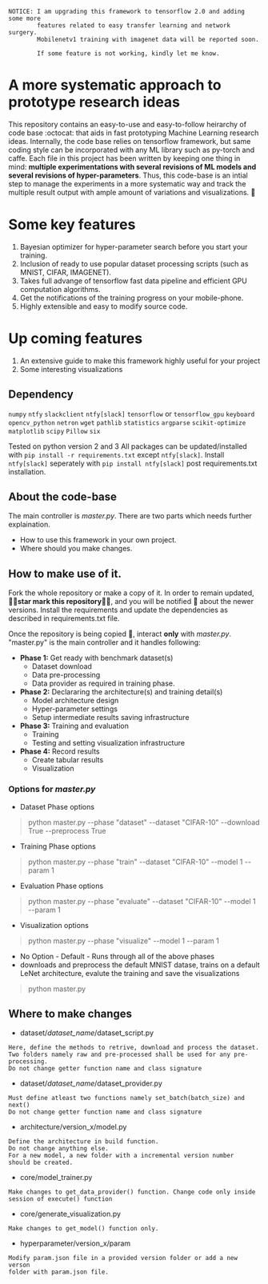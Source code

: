 ```
NOTICE: I am upgrading this framework to tensorflow 2.0 and adding some more
        features related to easy transfer learning and network surgery.
        Mobilenetv1 training with imagenet data will be reported soon.

        If some feature is not working, kindly let me know.
```

# A more systematic approach to prototype research ideas

This repository contains an easy-to-use and easy-to-follow heirarchy of code base :octocat: that aids in fast prototyping Machine Learning research ideas. Internally, the code base relies on tensorflow framework, but same coding style can be incorporated with any ML library such as py-torch and caffe. Each file in this project has been written by keeping one thing in mind: **multiple experimentations with several revisions of ML models and several revisions of hyper-parameters**. Thus, this code-base is an intial step to manage the experiments in a more systematic way and track the multiple result output with ample amount of variations and visualizations. :muscle:

# Some key features
1. Bayesian optimizer for hyper-parameter search before you start your training.
2. Inclusion of ready to use popular dataset processing scripts (such as MNIST, CIFAR, IMAGENET).
3. Takes full advange of tensorflow fast data pipeline and efficient GPU computation algorithms.
4. Get the notifications of the training progress on your mobile-phone.
5. Highly extensible and easy to modify source code.

# Up coming features
1. An extensive guide to make this framework highly useful for your project
2. Some interesting visualizations

## Dependency
`numpy` `ntfy` `slackclient` `ntfy[slack]` `tensorflow` or `tensorflow_gpu` `keyboard` `opencv_python` `netron` `wget` `pathlib` `statistics` `argparse` `scikit-optimize` `matplotlib` `scipy` `Pillow` `six`

Tested on python version 2 and 3
All packages can be updated/installed with `pip install -r requirements.txt` except `ntfy[slack]`. Install `ntfy[slack]` seperately with `pip install ntfy[slack]` post requirements.txt installation.

## About the code-base
The main controller is *master.py*. There are two parts which needs further explaination.
* How to use this framework in your own project.
* Where should you make changes.

## How to make use of it.
Fork the whole repository or make a copy of it. In order to remain updated, :star2::star2:**star mark this repository**:star2::star2:, and you will be notified :calling: about the newer versions. Install the requirements and update the dependencies as described in requirements.txt file.

Once the repository is being copied :floppy_disk:, interact **only** with *master.py*.
"master.py" is the main controller and it handles following:
* **Phase 1:** Get ready with benchmark dataset(s)
    * Dataset download
    * Data pre-processing
    * Data provider as required in training phase.
* **Phase 2:** Declararing the architecture(s) and training detail(s)
    * Model architecture design
    * Hyper-parameter settings
    * Setup intermediate results saving infrastructure
* **Phase 3:** Training and evaluation
    * Training
    * Testing and setting visualization infrastructure
* **Phase 4:** Record results
    * Create tabular results
    * Visualization

### Options for *master.py*

* Dataset Phase options
> python master.py --phase "dataset" --dataset "CIFAR-10" --download True --preprocess True

* Training Phase options
> python master.py --phase "train" --dataset "CIFAR-10" --model 1 --param 1

* Evaluation Phase options
> python master.py --phase "evaluate" --dataset "CIFAR-10" --model 1 --param 1

* Visualization options
> python master.py --phase "visualize" --model 1 --param 1

* No Option - Default - Runs through all of the above phases
* downloads and preprocess the default MNIST datase, trains on a default LeNet architecture, evalute the training and save the visualizations
> python master.py

## Where to make changes
* dataset/*dataset_name*/dataset_script.py
```
Here, define the methods to retrive, download and process the dataset.
Two folders namely raw and pre-processed shall be used for any pre-processing.
Do not change getter function name and class signature
```

* dataset/*dataset_name*/dataset_provider.py
```
Must define atleast two functions namely set_batch(batch_size) and next()
Do not change getter function name and class signature
```

* architecture/version_x/model.py
```
Define the architecture in build function.
Do not change anything else.
For a new model, a new folder with a incremental version number
should be created.
```

* core/model_trainer.py
```
Make changes to get_data_provider() function. Change code only inside
session of execute() function
```

* core/generate_visualization.py
```
Make changes to get_model() function only.
```

* hyperparameter/version_x/param
```
Modify param.json file in a provided version folder or add a new verson
folder with param.json file.
```
